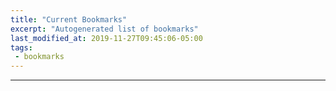 ```yaml
---
title: "Current Bookmarks"
excerpt: "Autogenerated list of bookmarks"
last_modified_at: 2019-11-27T09:45:06-05:00
tags: 
 - bookmarks
---
```


<script language="javascript" src="https://pinboard.in/badge?user=cscasper&num=40&color=040069998999-040069993000&size=14-20"></script>
----
<style>
.pin-title { font-size:1em;text-decoration:none;color:#00a}
.pin-description { color:#555; }
.pin-tag { color:#18c;text-decoration:none;font-size:0.9em; }
</style>
<script language="javascript" src="https://pinboard.in//widgets/v1/linkroll/?user=cscasper&count=400"></script>

